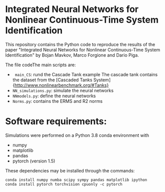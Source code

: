 # Integrated Neural Networks for Nonlinear Continuous-Time System Identification

This repository contains the Python code to reproduce the results of the paper 
"Integrated Neural Networks for Nonlinear Continuous-Time System Identification" by Bojan Mavkov, Marco Forgione and Dario Piga.

The file codeThe main scripts are:

 *   `` main_CS``: rund the Cascade Tank example
 The cascade tank contains the dataset from the  [Cascaded Tanks System]{http://www.nonlinearbenchmark.org/#Tanks}
 * ``NN_simulations.py``:  simulate the neural networks
 * ``NNmodels.py``: define  the neural networks 
 *   ``Norms.py``: contains the ERMS and R2 norms 


# Software requirements:
Simulations were performed on a Python 3.8 conda environment with

 * numpy
 * matplotlib
 * pandas
 * pytorch (version 1.5)
 
These dependencies may be installed through the commands:

```
conda install numpy numba scipy sympy pandas matplotlib ipython
conda install pytorch torchvision cpuonly -c pytorch
```

